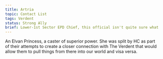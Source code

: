 ```yaml
---
title: Artria
topic: Contact List
tags: Verdent
status: Strong Ally
brief: Lower-1st Sector EPD Chief, this official isn't quite sure what your deal is, but has found you dependable.
---
```


An Elvan Princess, a caster of superior power. She was split by HC as part of their attempts to create a closer connection with The Verdent that would allow them to pull things from there into our world and visa versa. 